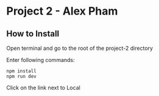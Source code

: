 # Project 2 - Alex Pham

## How to Install

Open terminal and go to the root of the project-2 directory 

Enter following commands:
```
npm install
npm run dev
```

Click on the link next to Local